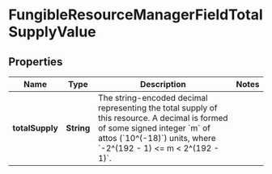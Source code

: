 

# FungibleResourceManagerFieldTotalSupplyValue


## Properties

| Name | Type | Description | Notes |
|------------ | ------------- | ------------- | -------------|
|**totalSupply** | **String** | The string-encoded decimal representing the total supply of this resource. A decimal is formed of some signed integer &#x60;m&#x60; of attos (&#x60;10^(-18)&#x60;) units, where &#x60;-2^(192 - 1) &lt;&#x3D; m &lt; 2^(192 - 1)&#x60;.  |  |



